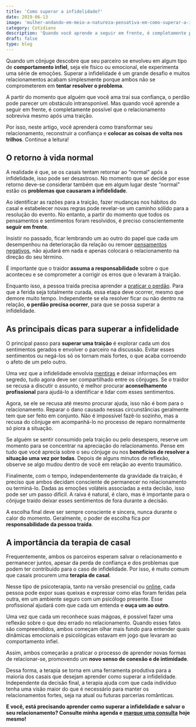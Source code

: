 ```yaml
---
title: 'Como superar a infidelidade?'
date: 2019-06-13
image: 'mulher-andando-em-meio-a-natureza-pensativa-em-como-superar-a-infidelidade.jpg'
category: Cotidiano
description: 'Quando você aprende a seguir em frente, é completamente possível que o relacionamento sobreviva mesmo após uma traição. Saiba como, neste artigo!'
draft: false
type: blog
---
```


Quando um cônjuge descobre que seu parceiro se envolveu em algum tipo de **comportamento infiel**, seja ele físico ou emocional, ele experimenta uma série de emoções. Superar a infidelidade é um grande desafio e muitos relacionamentos acabam simplesmente porque ambos não se comprometerem em **tentar resolver o problema**.

A partir do momento que alguém que você ama trai sua confiança, o perdão pode parecer um obstáculo intransponível. Mas quando você aprende a seguir em frente, é completamente possível que o relacionamento sobreviva mesmo após uma traição.

Por isso, neste artigo, você aprenderá como transformar seu relacionamento, reconstruir a confiança e **colocar as coisas de volta nos trilhos**. Continue a leitura!

## **O retorno à vida normal**

A realidade é que, se os casais tentam retornar ao “normal” após a infidelidade, isso pode ser desastroso. No momento que se decide por esse retorno deve-se considerar também que em algum lugar deste “normal” estão os **problemas que causaram a infidelidade**.

Ao identificar as razões para a traição, fazer mudanças nos hábitos do casal e estabelecer novas regras pode revelar-se um caminho sólido para a resolução do evento. No entanto, a partir do momento que todos os pensamentos e sentimentos foram resolvidos, é preciso conscientemente **seguir em frente**.

Insistir no passado, ficar lembrando um ao outro do papel que cada um desempenhou na deterioração da relação ou remoer [pensamentos negativos](/como-se-livrar-de-pensamentos-negativos/), não ajudará em nada e apenas colocará o relacionamento na direção do seu término.

É importante que o traidor **assuma a responsabilidade** sobre o que aconteceu e se comprometer a corrigir os erros que o levaram à traição.

Enquanto isso, a pessoa traída precisa aprender a [praticar o perdão](/como-perdoar-alguem-que-te-magoou/). Para que a ferida seja totalmente curada, essa etapa deve ocorrer, mesmo que demore muito tempo. Independente se ela resolver ficar ou não dentro na relação, **o perdão precisa ocorrer**, para que se possa superar a infidelidade.

## **As principais dicas para superar a infidelidade**

O principal passo para **superar uma traição** é explorar cada um dos sentimentos gerados e envolver o parceiro na discussão. Evitar esses sentimentos ou negá-los só os tornam mais fortes, o que acaba corroendo o afeto de um pelo outro.

Uma vez que a infidelidade envolvia [mentiras](/por-que-temos-a-necessidade-de-mentir/) e deixar informações em segredo, tudo agora deve ser compartilhado entre os cônjuges. Se o traidor se recusa a discutir o assunto, é melhor procurar **aconselhamento profissional** para ajudá-lo a identificar e lidar com esses sentimentos.

Agora, se ele se recusa até mesmo procurar ajuda, isso não é bom para o relacionamento. Reparar o dano causado nessas circunstâncias geralmente tem que ser feito em conjunto. Não é impossível fazê-lo sozinho, mas a recusa do cônjuge em acompanhá-lo no processo de reparo normalmente só piora a situação.

Se alguém se sentir consumido pela traição ou pelo desespero, reserve um momento para se concentrar na apreciação do relacionamento. Pense em tudo que você aprecia sobre o seu cônjuge ou nos **benefícios de resolver a situação uma vez por todas**. Depois de alguns minutos de reflexão, observe se algo mudou dentro de você em relação ao evento traumático.

Finalmente, com o tempo, independentemente da gravidade da traição, é preciso que ambos decidam consciente de permanecer no relacionamento ou terminá-lo. Dadas as emoções voláteis associadas a esta decisão, isso pode ser um passo difícil. A raiva é natural, é claro, mas é importante para o cônjuge traído deixar esses sentimentos de fora durante a decisão.

A escolha final deve ser sempre consciente e sincera, nunca durante o calor do momento. Geralmente, o poder de escolha fica por **responsabilidade da pessoa traída**.

## **A importância da terapia de casal**

Frequentemente, ambos os parceiros esperam salvar o relacionamento e permanecer juntos, apesar da perda de confiança e dos problemas que podem ter contribuído para o caso de infidelidade. Por isso, é muito comum que casais procurem uma **terapia de casal**.

Nesse tipo de psicoterapia, tanto na versão presencial ou [online](/psicologo-online/), cada pessoa pode expor suas queixas e expressar como elas foram feridas pela outra, em um ambiente seguro com um psicólogo presente. Esse profissional ajudará com que cada um entenda e **ouça um ao outro**.

Uma vez que cada um reconhece suas mágoas, é possível fazer uma reflexão sobre o que deu errado no relacionamento. Quando esses fatos são compreendidos, ambos começam olhar mais fundo para entender quais dinâmicas emocionais e psicológicas estavam em jogo que levaram ao comportamento infiel.

Assim, ambos começarão a praticar o processo de aprender novas formas de relacionar-se, promovendo um **novo senso de conexão e de intimidade**.

Dessa forma, a terapia se torna em uma ferramenta produtiva para a maioria dos casais que desejam aprender como superar a infidelidade. Independente da decisão final, a terapia ajuda com que cada indivíduo tenha uma visão maior do que é necessário para manter os relacionamentos fortes, seja na atual ou futuras parcerias românticas.

**E você, está precisando aprender como superar a infidelidade e salvar o seu relacionamento? Consulte minha agenda e** [**marque uma consulta**](/contato/) **hoje mesmo!**
